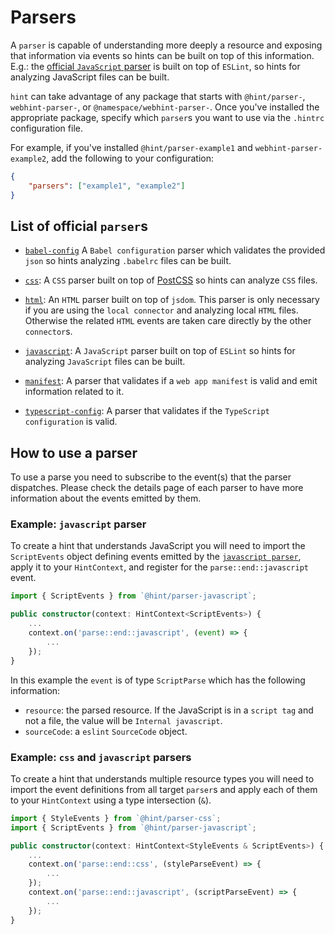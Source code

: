 # Parsers

A `parser` is capable of understanding more deeply a resource and
exposing that information via events so hints can be built on top of
this information. E.g.: the [official `JavaScript`
parser][@hint/parser-javascript] is built on top of `ESLint`, so hints
for analyzing JavaScript files can be built.

`hint` can take advantage of any package that starts with
`@hint/parser-`, `webhint-parser-`, or `@namespace/webhint-parser-`.
Once you've installed the appropriate package, specify which `parser`s
you want to use via the `.hintrc` configuration file.

For example, if you've installed `@hint/parser-example1` and
`webhint-parser-example2`, add the following to your configuration:

```json
{
    "parsers": ["example1", "example2"]
}
```

## List of official `parser`s

* [`babel-config`][@hint/parser-babel-config] A `Babel configuration` parser
  which validates the provided `json` so hints analyzing `.babelrc` files can
  be built.

* [`css`][@hint/parser-css]: A `CSS` parser built on top of
  [PostCSS][postcss] so hints can analyze `CSS` files.

* [`html`][@hint/parser-html]: An `HTML` parser built on top of `jsdom`.
  This parser is only necessary if you are using the `local connector`
  and analyzing local `HTML` files. Otherwise the related `HTML` events
  are taken care directly by the other `connector`s.

* [`javascript`][@hint/parser-javascript]: A `JavaScript`
  parser built on top of `ESLint` so hints for analyzing `JavaScript`
  files can be built.

* [`manifest`][@hint/parser-manifest]: A parser that validates if a
  `web app manifest` is valid and emit information related to it.

* [`typescript-config`][@hint/parser-typescript-config]: A parser
  that validates if the `TypeScript configuration` is valid.

## How to use a parser

To use a parse you need to subscribe to the event(s) that the parser dispatches.
Please check the details page of each parser to have more information about the
events emitted by them.

### Example: `javascript` parser

To create a hint that understands JavaScript you will need to import the
`ScriptEvents` object defining events emitted by the
[`javascript parser`][@hint/parser-javascript], apply it to your
`HintContext`, and register for the `parse::end::javascript` event.

```typescript
import { ScriptEvents } from `@hint/parser-javascript`;

public constructor(context: HintContext<ScriptEvents>) {
    ...
    context.on('parse::end::javascript', (event) => {
        ...
    });
}
```

In this example the `event` is of type `ScriptParse` which has the following
information:

* `resource`: the parsed resource. If the JavaScript is in a `script tag`
  and not a file, the value will be `Internal javascript`.
* `sourceCode`: a `eslint` `SourceCode` object.

### Example: `css` and `javascript` parsers

To create a hint that understands multiple resource types you will need to
import the event definitions from all target `parser`s and apply each of them
to your `HintContext` using a type intersection (`&`).

```typescript
import { StyleEvents } from `@hint/parser-css`;
import { ScriptEvents } from `@hint/parser-javascript`;

public constructor(context: HintContext<StyleEvents & ScriptEvents>) {
    ...
    context.on('parse::end::css', (styleParseEvent) => {
        ...
    });
    context.on('parse::end::javascript', (scriptParseEvent) => {
        ...
    });
}
```

<!-- Link labels: -->

[@hint/parser-babel-config]: https://npmjs.com/package/@hint/parser-babel-config/
[@hint/parser-css]: https://npmjs.com/package/@hint/parser-css/
[@hint/parser-html]: https://npmjs.com/package/@hint/parser-html/
[@hint/parser-javascript]: https://npmjs.com/package/@hint/parser-javascript/
[@hint/parser-manifest]: https://npmjs.com/package/@hint/parser-manifest/
[@hint/parser-typescript-config]:https://npmjs.com/package/@hint/parser-typescript-config/
[postcss]: https://postcss.org/
